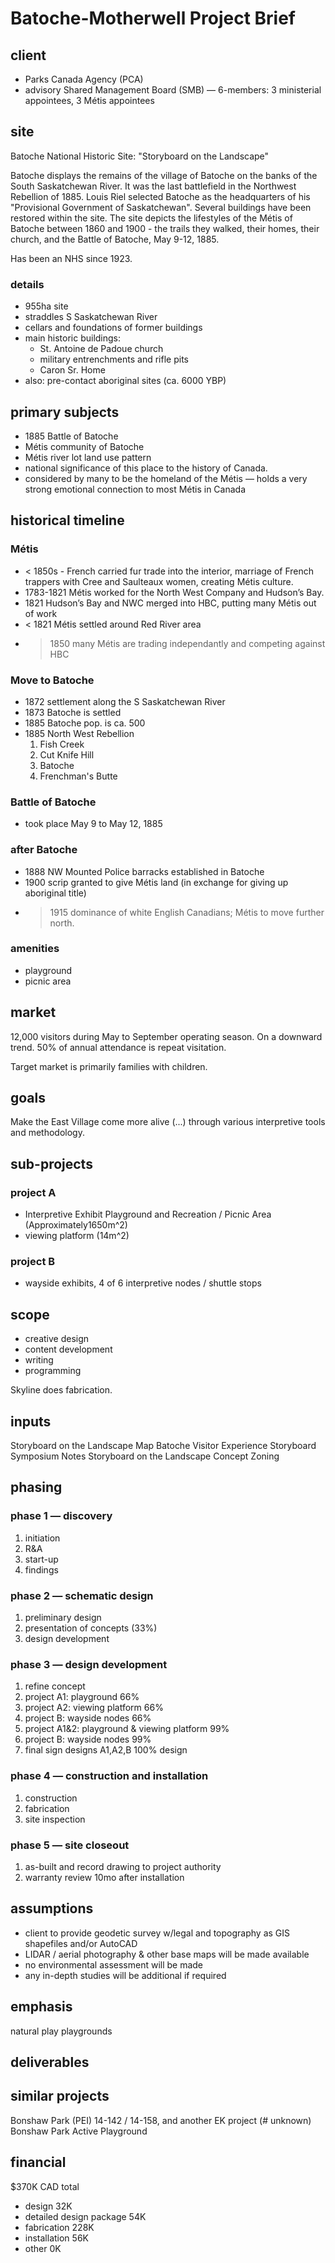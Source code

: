 # Batoche-Motherwell Project Brief

## client

- Parks Canada Agency (PCA)
- advisory Shared Management Board (SMB) — 6-members: 3 ministerial appointees, 3 Métis appointees

## site

Batoche National Historic Site: "Storyboard on the Landscape"

Batoche displays the remains of the village of Batoche on the banks of the South Saskatchewan River. It was the last battlefield in the Northwest Rebellion of 1885. Louis Riel selected Batoche as the headquarters of his "Provisional Government of Saskatchewan". Several buildings have been restored within the site. The site depicts the lifestyles of the Métis of Batoche between 1860 and 1900 - the trails they walked, their homes, their church, and the Battle of Batoche, May 9-12, 1885.

Has been an NHS since 1923.

### details

- 955ha site
- straddles S Saskatchewan River
- cellars and foundations of former buildings
- main historic buildings:
    - St. Antoine de Padoue church
    - military entrenchments and rifle pits
    - Caron Sr. Home
- also: pre-contact aboriginal sites (ca. 6000 YBP)

## primary subjects

- 1885 Battle of Batoche
- Métis community of Batoche
- Métis river lot land use pattern
- national significance of this place to the history of Canada.
- considered by many to be the homeland of the Métis — holds a very strong emotional connection to most Métis in Canada

## historical timeline

### Métis

- < 1850s - French carried fur trade into the interior, marriage of French trappers with Cree and Saulteaux women, creating Métis culture.
- 1783-1821 Métis worked for the North West Company and Hudson’s Bay.
- 1821 Hudson’s Bay and NWC merged into HBC, putting many Métis out of work
- < 1821 Métis settled around Red River area
- > 1850 many Métis are trading independantly and competing against HBC

### Move to Batoche

- 1872 settlement along the S Saskatchewan River
- 1873 Batoche is settled
- 1885 Batoche pop. is ca. 500
- 1885 North West Rebellion
    1. Fish Creek
    2. Cut Knife Hill
    3. Batoche 
    4. Frenchman's Butte

### Battle of Batoche

- took place May 9 to May 12, 1885

### after Batoche

- 1888 NW Mounted Police barracks established in Batoche
- 1900 scrip granted to give Métis land (in exchange for giving up aboriginal title)
- >1915 dominance of white English Canadians; Métis to move further north. 

### amenities

- playground
- picnic area

## market

12,000 visitors during May to September operating season. On a downward trend. 50% of  annual attendance is repeat visitation.

Target market is primarily families with children. 

## goals

Make the East Village come more alive (...) through various interpretive tools and methodology.

## sub-projects

### project A

- Interpretive Exhibit Playground and Recreation / Picnic Area (Approximately1650m^2)
- viewing platform (14m^2)

### project B

- wayside exhibits, 4 of 6 interpretive nodes / shuttle stops


## scope

- creative design
- content development
- writing
- programming

Skyline does fabrication.

## inputs

Storyboard on the Landscape Map
Batoche Visitor Experience Storyboard Symposium Notes
Storyboard on the Landscape Concept Zoning

## phasing

### phase 1 — discovery

1. initiation
2. R&A
3. start-up
4. findings

### phase 2 — schematic design

1. preliminary design
2. presentation of concepts (33%)
3. design development

### phase 3 — design development

1. refine concept
2. project A1: playground 66%
3. project A2: viewing platform 66%
4. project B: wayside nodes 66%
5. project A1&2: playground & viewing platform 99%
6. project B: wayside nodes 99%
7. final sign designs A1,A2,B 100% design

### phase 4 — construction and installation

1. construction
2. fabrication
3. site inspection

### phase 5 — site closeout

1. as-built and record drawing to project authority
2. warranty review 10mo after installation 

## assumptions

- client to provide geodetic survey w/legal and topography as GIS shapefiles and/or AutoCAD
- LIDAR / aerial photography & other base maps will be made available
- no environmental assessment will be made
- any in-depth studies will be additional if required


## emphasis

natural play playgrounds

## deliverables

## similar projects

Bonshaw Park (PEI) 14-142 / 14-158, and another EK project (# unknown)
Bonshaw Park Active Playground 

## financial

$370K CAD total

- design 32K
- detailed design package 54K
- fabrication 228K
- installation 56K
- other 0K
